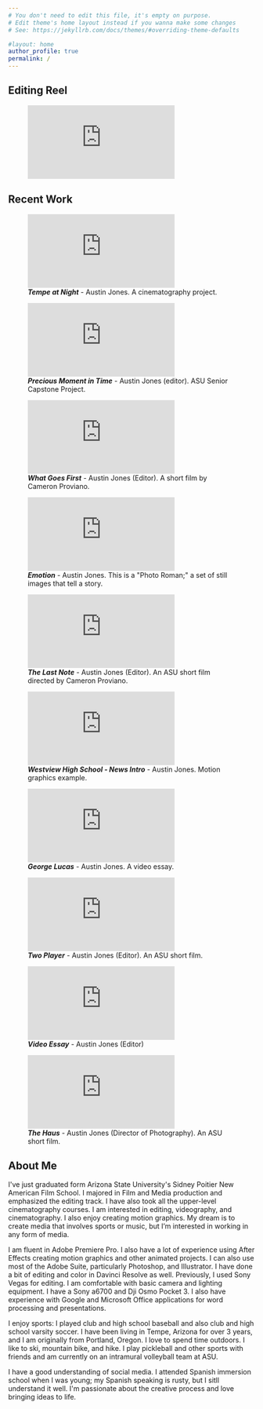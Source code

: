 ```yaml
---
# You don't need to edit this file, it's empty on purpose.
# Edit theme's home layout instead if you wanna make some changes
# See: https://jekyllrb.com/docs/themes/#overriding-theme-defaults

#layout: home
author_profile: true
permalink: /
---
```


<!--------------------------------------------------------------------->

<div id='reel'></div>

## Editing Reel

<figure class="full">
    <iframe src="https://www.youtube.com/embed/fbkx02iAHqQ?si=qb-tUNYl9F6ZUGCp" frameborder="0" autoplay allowfullscreen></iframe>
</figure>

<!--------------------------------------------------------------------->

<div id='recent'></div>

## Recent Work

<figure class="full">
    <iframe src="https://www.youtube.com/embed/a7VY1vK_BAw?si=VHeCECBpM9hw8Tsd" frameborder="0" allowfullscreen></iframe> 
    <figcaption><strong><em>Tempe at Night</em></strong> - Austin Jones. A cinematography project.</figcaption>
</figure>

<figure class="full">
    <iframe src="https://www.youtube.com/embed/4wQCU2oLZlE?si=rWIFxi5xadmpVXA0" frameborder="0" allowfullscreen></iframe> 
    <figcaption><strong><em>Precious Moment in Time</em></strong> - Austin Jones (editor). ASU Senior Capstone Project.</figcaption>
</figure>

<figure class="full">
    <iframe src="https://www.youtube.com/embed/2W5fTNkLob8?si=SVHvgPIAQADVGXwi" frameborder="0" allowfullscreen></iframe> 
    <figcaption><strong><em>What Goes First</em></strong> - Austin Jones (Editor). A short film by Cameron Proviano.</figcaption>
</figure>

<figure class="full">
    <iframe src="https://www.youtube.com/embed/NmmBaudqROw?si=FCyE6Mc8dARTqb4A" frameborder="0" allowfullscreen></iframe> 
    <figcaption><strong><em>Emotion</em></strong> - Austin Jones. This is a "Photo Roman;" a set of still images that tell a story.</figcaption>
</figure>

<figure class="full">
    <iframe src="https://www.youtube.com/embed/OgMaYF8uDAw?si=LqaSYC-MzkCxOlVb" frameborder="0" allowfullscreen></iframe> 
    <figcaption><strong><em>The Last Note</em></strong> - Austin Jones (Editor). An ASU short film directed by Cameron Proviano.</figcaption>
</figure>

<figure class="full">
    <iframe src="https://www.youtube.com/embed/_dLmLe9yIL0?si=DXtJ51onHlYe7hKq" frameborder="0" allowfullscreen></iframe> 
    <figcaption><strong><em>Westview High School - News Intro</em></strong> - Austin Jones. Motion graphics example.</figcaption>
</figure>

<figure class="full">
    <iframe src="https://www.youtube.com/embed/qOYUiSc10O0?si=GjrX0bDx3kO-zFUZ" frameborder="0" allowfullscreen></iframe> 
    <figcaption><strong><em>George Lucas</em></strong> - Austin Jones. A video essay.</figcaption>
</figure>

<figure class="full">
    <iframe src="https://www.youtube.com/embed/KxrMX1ZiB0k?si=8t1WZxXzgLllATSQ" frameborder="0" allowfullscreen></iframe> 
    <figcaption><strong><em>Two Player</em></strong> - Austin Jones (Editor). An ASU short film.</figcaption>
</figure>

<figure class="full">
    <iframe src="https://www.youtube.com/embed/YB4jSZEpDvE?si=y9kkcefAjXhELxWd" frameborder="0" allowfullscreen></iframe> 
    <figcaption><strong><em>Video Essay</em></strong> - Austin Jones (Editor)</figcaption>
</figure>

<figure class="full">
    <iframe src="https://www.youtube.com/embed/TX6oW3D5b9c?si=WzlYYejvpZCVoGvj" frameborder="0" allowfullscreen></iframe> 
    <figcaption><strong><em>The Haus</em></strong> - Austin Jones (Director of Photography). An ASU short film.</figcaption>
</figure>

<!--------------------------------------------------------------------->

<div id='about'></div>

## About Me

I've just graduated form Arizona State University's Sidney Poitier New American Film School. I majored in Film and Media production and emphasized the editing track. I have also took all the upper-level cinematography courses. I am interested in editing, videography, and cinematography. I also enjoy creating motion graphics. My dream is to create media that involves sports or music, but I’m interested in working in any form of media.

I am fluent in Adobe Premiere Pro. I also have a lot of experience using After Effects creating motion graphics and other animated projects. I can also use most of the Adobe Suite, particularly Photoshop, and Illustrator. I have done a bit of editing and color in Davinci Resolve as well. Previously, I used Sony Vegas for editing. I am comfortable with basic camera and lighting equipment. I have a Sony a6700 and Dji Osmo Pocket 3. I also have experience with Google and Microsoft Office applications for word processing and presentations.

I enjoy sports: I played club and high school baseball and also club and high school varsity soccer. I have been living in Tempe, Arizona for over 3 years, and I am originally from Portland, Oregon. I love to spend time outdoors. I like to ski, mountain bike, and hike. I play pickleball and other sports with friends and am currently on an intramural volleyball team at ASU.

I have a good understanding of social media. I attended Spanish immersion school when I was young; my Spanish speaking is rusty, but I sitll understand it well. I'm passionate about the creative process and love bringing ideas to life.